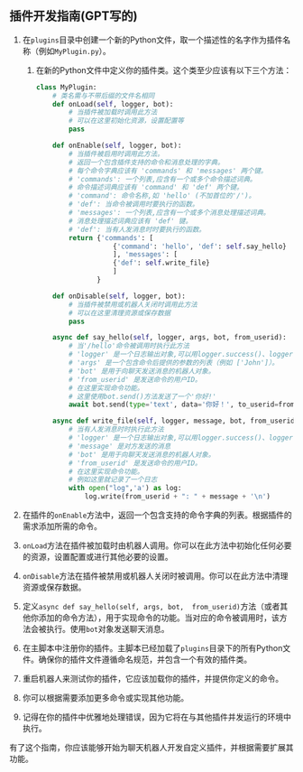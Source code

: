 ## 插件开发指南(GPT写的)

1. 在`plugins`目录中创建一个新的Python文件，取一个描述性的名字作为插件名称（例如`MyPlugin.py`）。

   1. 在新的Python文件中定义你的插件类。这个类至少应该有以下三个方法：

      ```python
      class MyPlugin:
          # 类名需与不带后缀的文件名相同
          def onLoad(self, logger, bot):
              # 当插件被加载时调用此方法
              # 可以在这里初始化资源，设置配置等
              pass

          def onEnable(self, logger, bot):
              # 当插件被启用时调用此方法。
              # 返回一个包含插件支持的命令和消息处理的字典。
              # 每个命令字典应该有 'commands' 和 'messages' 两个键。
              # 'commands': 一个列表,应含有一个或多个命令描述词典。
              # 命令描述词典应该有 'command' 和 'def' 两个键。
              # 'command': 命令名称,如 'hello' (不加首位的'/')。
              # 'def': 当命令被调用时要执行的函数。
              # 'messages': 一个列表,应含有一个或多个消息处理描述词典。
              # 消息处理描述词典应该有 'def' 键。
              # 'def': 当有人发消息时时要执行的函数。
              return {'commands': [
                         {'command': 'hello', 'def': self.say_hello}
                         ], 'messages': [
                         {'def': self.write_file}
                         ]
                     }

          def onDisable(self, logger, bot):
              # 当插件被禁用或机器人关闭时调用此方法
              # 可以在这里清理资源或保存数据
              pass

          async def say_hello(self, logger, args, bot, from_userid):
              # 当'/hello'命令被调用时执行此方法
              # 'logger' 是一个日志输出对象,可以用logger.success()、logger.info()、logger.warn()、logger.error()来输出对应等级的日志
              # 'args' 是一个包含命令后提供的参数的列表（例如 ['John']）。
              # 'bot' 是用于向聊天发送消息的机器人对象。
              # 'from_userid' 是发送命令的用户ID。
              # 在这里实现命令功能。
              # 这里使用bot.send()方法发送了一个'你好!'
              await bot.send(type='text', data='你好！', to_userid=from_userid)
      
          async def write_file(self, logger, message, bot, from_userid):
              # 当有人发消息时时执行此方法
              # 'logger' 是一个日志输出对象,可以用logger.success()、logger.info()、logger.warn()、logger.error()来输出对应等级的日志
              # 'message' 是对方发送的消息
              # 'bot' 是用于向聊天发送消息的机器人对象。
              # 'from_userid' 是发送命令的用户ID。
              # 在这里实现命令功能。
              # 例如这里就记录了一个日志
              with open("log",'a') as log:
                  log.write(from_userid + ": " + message + '\n')
      ```

2. 在插件的`onEnable`方法中，返回一个包含支持的命令字典的列表。根据插件的需求添加所需的命令。

3. `onLoad`方法在插件被加载时由机器人调用。你可以在此方法中初始化任何必要的资源，设置配置或进行其他必要的设置。

4. `onDisable`方法在插件被禁用或机器人关闭时被调用。你可以在此方法中清理资源或保存数据。

5. 定义`async def say_hello(self, args, bot, 
from_userid)`方法（或者其他你添加的命令方法），用于实现命令的功能。当对应的命令被调用时，该方法会被执行。使用`bot`对象发送聊天消息。

6. 在主脚本中注册你的插件。主脚本已经加载了`plugins`目录下的所有Python文件。确保你的插件文件遵循命名规范，并包含一个有效的插件类。

7. 重启机器人来测试你的插件，它应该加载你的插件，并提供你定义的命令。

8. 你可以根据需要添加更多命令或实现其他功能。

9. 记得在你的插件中优雅地处理错误，因为它将在与其他插件并发运行的环境中执行。

有了这个指南，你应该能够开始为聊天机器人开发自定义插件，并根据需要扩展其功能。
